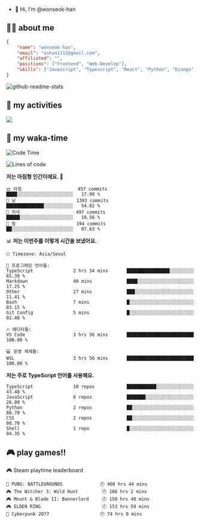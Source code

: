 - 👋 Hi, I’m @wonseok-han

## 🤷‍♂️ about me
```json
{
    "name": "wonseok-han",
    "email": "oshan1112@gmail.com",
    "affiliated": "",
    "positions": ["Frontend", "Web-Develop"],
    "skills": ["Javascript", "Typescript", "React", "Python", "Django", "SQL", "Docker", "Git"]
}
```

![github-readme-stats](https://github-readme-stats.vercel.app/api?username=wonseok-han&show_icons=true&theme=dracula&include_all_commits=true&count_private=true&custom_title=wonseok-han%27s%20GitHub%20Stats)

<!---
wonseok-han/wonseok-han is a ✨ special ✨ repository because its `README.md` (this file) appears on your GitHub profile.
You can click the Preview link to take a look at your changes.
--->

## 🤔 my activities

<!-- ![](https://github-readme-stats.vercel.app/api?username=wonseok-han&show_icons=true&theme=dracula&include_all_commits=true&custom_title=wonseok-han%27s%20Github%20Stats) -->

![](http://github-profile-summary-cards.vercel.app/api/cards/profile-details?username=wonseok-han&theme=dracula)

## 📃 my waka-time

<!--START_SECTION:waka-->
![Code Time](http://img.shields.io/badge/Code%20Time-495%20hrs%2047%20mins-blue)

![Lines of code](https://img.shields.io/badge/%EC%A0%80%EB%8A%94%20%EC%97%AC%ED%83%9C%EA%B9%8C%EC%A7%80%20-19.2%20million%20%EC%A4%84%EC%9D%98%20%EC%BD%94%EB%93%9C%EB%A5%BC%20%EC%9E%91%EC%84%B1%ED%96%88%EC%96%B4%EC%9A%94.-blue)

**저는 아침형 인간이에요. 🐤** 

```text
🌞 아침                     457 commits         ████░░░░░░░░░░░░░░░░░░░░░   17.99 % 
🌆 낮　                     1393 commits        ██████████████░░░░░░░░░░░   54.82 % 
🌃 저녁                     497 commits         █████░░░░░░░░░░░░░░░░░░░░   19.56 % 
🌙 밤　                     194 commits         ██░░░░░░░░░░░░░░░░░░░░░░░   07.63 % 
```


📊 **저는 이번주를 이렇게 시간을 보냈어요.** 

```text
🕑︎ Timezone: Asia/Seoul

💬 프로그래밍 언어들: 
TypeScript               2 hrs 34 mins       ████████████████░░░░░░░░░   65.39 % 
Markdown                 40 mins             ████░░░░░░░░░░░░░░░░░░░░░   17.25 % 
Other                    27 mins             ███░░░░░░░░░░░░░░░░░░░░░░   11.41 % 
Bash                     7 mins              █░░░░░░░░░░░░░░░░░░░░░░░░   03.15 % 
Git Config               5 mins              █░░░░░░░░░░░░░░░░░░░░░░░░   02.48 % 

🔥 에디터들: 
VS Code                  3 hrs 56 mins       █████████████████████████   100.00 % 

💻 운영 체제들: 
WSL                      3 hrs 56 mins       █████████████████████████   100.00 % 
```

**저는 주로 TypeScript 언어를 사용해요.** 

```text
TypeScript               10 repos            ███████████░░░░░░░░░░░░░░   43.48 % 
JavaScript               6 repos             ███████░░░░░░░░░░░░░░░░░░   26.09 % 
Python                   2 repos             ██░░░░░░░░░░░░░░░░░░░░░░░   08.70 % 
CSS                      2 repos             ██░░░░░░░░░░░░░░░░░░░░░░░   08.70 % 
Shell                    1 repo              █░░░░░░░░░░░░░░░░░░░░░░░░   04.35 % 
```




<!--END_SECTION:waka-->

## 🎮 play games!!

<!-- steam-box start -->
🎮 Steam playtime leaderboard
```text
🍳 PUBG: BATTLEGROUNDS              🕘 408 hrs 44 mins
🎮 The Witcher 3: Wild Hunt         🕘 186 hrs 2 mins
🎮 Mount & Blade II: Bannerlord     🕘 158 hrs 48 mins
🎮 ELDEN RING                       🕘 153 hrs 59 mins
🦾 Cyberpunk 2077                   🕘 74 hrs 0 mins
```
<!-- Powered by https://github.com/YouEclipse/steam-box . -->
<!-- steam-box end -->
